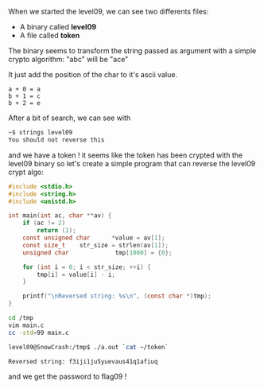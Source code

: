 When we started the level09, we can see two differents files:
- A binary called **level09**
- A file called **token**

The binary seems to transform the string passed as argument with a simple crypto algorithm:
"abc" will be "ace"

It just add the position of the char to it's ascii value.
```
a + 0 = a
b + 1 = c
b + 2 = e
```

After a bit of search, we can see with 
```bash
~$ strings level09
You should not reverse this
```

and we have a token ! it seems like the token has been crypted with the level09 binary so let's create a simple program that can reverse the level09 crypt algo:

```c
#include <stdio.h>
#include <string.h>
#include <unistd.h>

int main(int ac, char **av) {
    if (ac != 2)
        return (1);
    const unsigned char      *value = av[1];
    const size_t    str_size = strlen(av[1]);
    unsigned char             tmp[1000] = {0};

    for (int i = 0; i < str_size; ++i) {
        tmp[i] = value[i] - i;
    }

    printf("\nReversed string: %s\n", (const char *)tmp);
}
```

```bash
cd /tmp
vim main.c
cc -std=99 main.c
```

```bash
level09@SnowCrash:/tmp$ ./a.out `cat ~/token`

Reversed string: f3iji1ju5yuevaus41q1afiuq
```

and we get the password to flag09 !